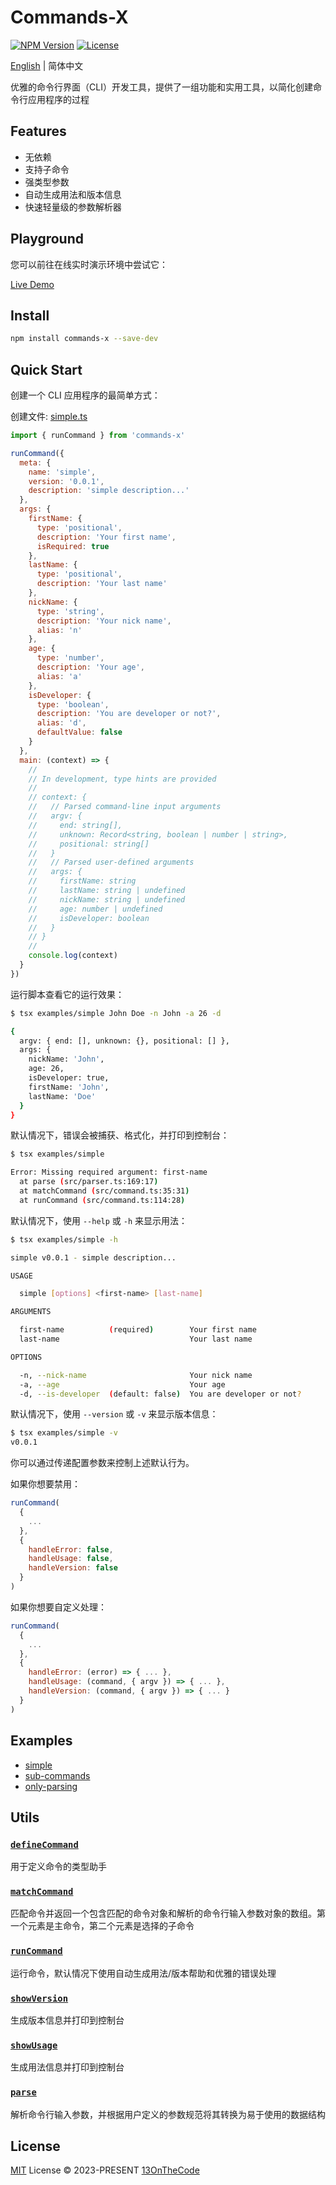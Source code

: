 # Commands-X

[![NPM Version](https://img.shields.io/npm/v/commands-x?color=131313&label=)](https://www.npmjs.com/package/commands-x)
[![License](https://img.shields.io/npm/l/commands-x?color=131313&label=)](LICENSE.md)

[English](README.md) | 简体中文

优雅的命令行界面（CLI）开发工具，提供了一组功能和实用工具，以简化创建命令行应用程序的过程

## Features
- 无依赖
- 支持子命令
- 强类型参数
- 自动生成用法和版本信息
- 快速轻量级的参数解析器

## Playground

您可以前往在线实时演示环境中尝试它：

[Live Demo](https://stackblitz.com/edit/commands-x-demo)

## Install

```bash
npm install commands-x --save-dev
```

## Quick Start

创建一个 CLI 应用程序的最简单方式：

创建文件: [simple.ts](https://github.com/13OnTheCode/commands-x/blob/main/examples/simple.ts)

```javascript
import { runCommand } from 'commands-x'

runCommand({
  meta: {
    name: 'simple',
    version: '0.0.1',
    description: 'simple description...'
  },
  args: {
    firstName: {
      type: 'positional',
      description: 'Your first name',
      isRequired: true
    },
    lastName: {
      type: 'positional',
      description: 'Your last name'
    },
    nickName: {
      type: 'string',
      description: 'Your nick name',
      alias: 'n'
    },
    age: {
      type: 'number',
      description: 'Your age',
      alias: 'a'
    },
    isDeveloper: {
      type: 'boolean',
      description: 'You are developer or not?',
      alias: 'd',
      defaultValue: false
    }
  },
  main: (context) => {
    //
    // In development, type hints are provided
    //
    // context: {
    //   // Parsed command-line input arguments
    //   argv: {
    //     end: string[],
    //     unknown: Record<string, boolean | number | string>,
    //     positional: string[]
    //   }
    //   // Parsed user-defined arguments
    //   args: {
    //     firstName: string
    //     lastName: string | undefined
    //     nickName: string | undefined
    //     age: number | undefined
    //     isDeveloper: boolean
    //   }
    // }
    //
    console.log(context)
  }
})
```

运行脚本查看它的运行效果：

```bash
$ tsx examples/simple John Doe -n John -a 26 -d

{
  argv: { end: [], unknown: {}, positional: [] },
  args: {
    nickName: 'John',
    age: 26,
    isDeveloper: true,
    firstName: 'John',
    lastName: 'Doe'
  }
}
```

默认情况下，错误会被捕获、格式化，并打印到控制台：

```bash
$ tsx examples/simple

Error: Missing required argument: first-name
  at parse (src/parser.ts:169:17)
  at matchCommand (src/command.ts:35:31)
  at runCommand (src/command.ts:114:28)
```

默认情况下，使用 `--help` 或 `-h` 来显示用法：

```bash
$ tsx examples/simple -h

simple v0.0.1 - simple description...

USAGE

  simple [options] <first-name> [last-name]

ARGUMENTS

  first-name          (required)        Your first name
  last-name                             Your last name

OPTIONS

  -n, --nick-name                       Your nick name
  -a, --age                             Your age
  -d, --is-developer  (default: false)  You are developer or not?
```

默认情况下，使用 `--version` 或 `-v` 来显示版本信息：

```bash
$ tsx examples/simple -v
v0.0.1
```

你可以通过传递配置参数来控制上述默认行为。

如果你想要禁用：

```javascript
runCommand(
  {
    ...
  },
  {
    handleError: false,
    handleUsage: false,
    handleVersion: false
  }
)
```

如果你想要自定义处理：

```javascript
runCommand(
  {
    ...
  },
  {
    handleError: (error) => { ... },
    handleUsage: (command, { argv }) => { ... },
    handleVersion: (command, { argv }) => { ... }
  }
)
```

## Examples
- [simple](https://github.com/13OnTheCode/commands-x/blob/main/examples/simple.ts)
- [sub-commands](https://github.com/13OnTheCode/commands-x/blob/main/examples/sub-commands.ts)
- [only-parsing](https://github.com/13OnTheCode/commands-x/blob/main/examples/only-parsing.ts)

## Utils

### [`defineCommand`](https://github.com/13OnTheCode/commands-x/blob/main/src/command.ts#L9-L14)

用于定义命令的类型助手

### [`matchCommand`](https://github.com/13OnTheCode/commands-x/blob/main/src/command.ts#L22-L70)

匹配命令并返回一个包含匹配的命令对象和解析的命令行输入参数对象的数组。第一个元素是主命令，第二个元素是选择的子命令

### [`runCommand`](https://github.com/13OnTheCode/commands-x/blob/main/src/command.ts#L82-L126)

运行命令，默认情况下使用自动生成用法/版本帮助和优雅的错误处理

### [`showVersion`](https://github.com/13OnTheCode/commands-x/blob/main/src/version.ts#L12-L43)

生成版本信息并打印到控制台

### [`showUsage`](https://github.com/13OnTheCode/commands-x/blob/main/src/usage.ts#L17-L129)

生成用法信息并打印到控制台

### [`parse`](https://github.com/13OnTheCode/commands-x/blob/main/src/parser.ts#L12-L178)

解析命令行输入参数，并根据用户定义的参数规范将其转换为易于使用的数据结构

## License

[MIT](LICENSE.md) License &copy; 2023-PRESENT [13OnTheCode](https://github.com/13OnTheCode)
